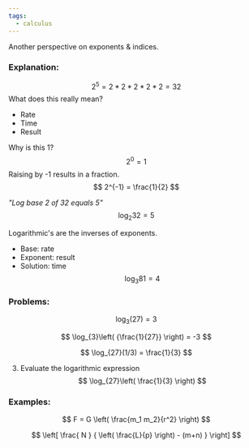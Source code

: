 ```yaml
---
tags:
  - calculus
---
```


Another perspective on exponents & indices.
### Explanation:
$$
2^5 = 2*2*2*2*2 = 32
$$
What does this really mean?
- Rate
- Time
- Result

Why is this 1?
$$
2^0 = 1 
$$
Raising by -1 results in a fraction.
$$
2^{-1} = \frac{1}{2}
$$

*"Log base 2 of 32 equals 5"*
$$
\log_{2}32 = 5
$$

Logarithmic's are the inverses of exponents.
- Base: rate
- Exponent: result
- Solution: time
$$
\log_{3}81 = 4
$$
### Problems:

$$
\log_{3}(27) = 3
$$

$$
\log_{3}\left( {\frac{1}{27}} \right) = -3
$$

$$
\log_{27}(1/3) = \frac{1}{3}
$$

3. Evaluate the logarithmic expression 
$$
\log_{27}\left( \frac{1}{3} \right)
$$








### Examples: 
$$
F = G \left( \frac{m_1 m_2}{r^2} \right)
$$

$$
 \left[  \frac{ N } { \left( \frac{L}{p} \right)  - (m+n) }  \right]
$$